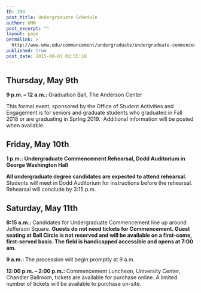 ```yaml
---
ID: 394
post_title: Undergraduate Schedule
author: UMW
post_excerpt: ""
layout: page
permalink: >
  http://www.umw.edu/commencement/undergraduate/undergraduate-commencement/
published: true
post_date: 2015-08-01 02:55:18
---
```

<h2>Thursday, May 9th</h2>
<strong>9 p.m. – 12 a.m.: </strong>Graduation Ball, The Anderson Center

This formal event, sponsored by the Office of Student Activities and Engagement is for seniors and graduate students who graduated in Fall 2018 or are graduating in Spring 2019.  Additional information will be posted when available.
<h2>Friday, May 10th</h2>
<strong>1 p.m.: Undergraduate Commencement Rehearsal, Dodd Auditorium in George Washington Hall</strong>

<strong>All undergraduate degree candidates are expected to attend rehearsal.</strong> Students will meet in Dodd Auditorium for instructions before the rehearsal<em>.  </em>Rehearsal will conclude by 3:15 p.m.
<h2>Saturday, May 11th</h2>
<strong>8:15 a.m.: </strong>Candidates for Undergraduate Commencement line up around Jefferson Square.
<strong>Guests do not need tickets for Commencement. Guest seating at Ball Circle is not reserved and will be available on a first-come, first-served basis. The field is handicapped accessible and opens at 7:00 am.</strong>

<strong>9 a.m.: </strong>The procession will begin promptly at 9 a.m.

<strong>12:00 p.m. – 2:00 p.m.: </strong>Commencement Luncheon, University Center, Chandler Ballroom, tickets are available for purchase online. A limited number of tickets will be available to purchase on-site.

&nbsp;